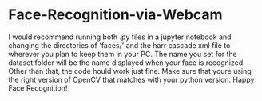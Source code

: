 # Face-Recognition-via-Webcam
I would recommend running both .py files in a jupyter notebook and changing the directories of 'faces/' and the harr cascade xml file to wherever you plan to keep them in your PC.
The name you set for the dataset folder will be the name displayed when your face is recognized.
Other than that, the code hould work just fine. Make sure that youre using the right version of OpenCV that matches with your python version. Happy Face Recognition! 
